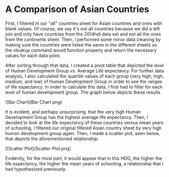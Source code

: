 # A Comparison of Asian Countries

First, I filtered in our "all" countries sheet for Asian countries and ones with blank values. Of course, we say it's not all countries because we did a left join and only have countries from the 2014hdi data set and not all the ones from the continents sheet. Then, I performed some minor data cleaning by making sure the countries were listed the same in the different sheets so the vlookup command would function properly and return the necessary values for each data point.

After sorting through that data, I created a pivot table that depicted the level of Human Development Group vs. Average Life expectancy. For further data analysis, I also calculated the quartile values of each group (very high, high, medium, and low) of Human Development Group in order to see the ranges of life expectancy. In order to calculate this data, I first had to filter for each level of human development group. The graph below depicts these results

![Bar Chart](Bar Chart.png)

It is evident, and perhaps unsurprising, that the very high Human Development Group has the highest average life expectancy. Then, I decided to look at the life expectancy of these countries versus mean years of schooling. I filtered our original filtered Asian country sheet by very high human development group again. Then, I made a scatter plot, seen below, that depicts the aforementioned relationship.

![Scatter Plot](Scatter Plot.png)

Evidently, for the most part, it would appear that in this HDG, the higher the life expectancy, the higher the mean years of schooling, a relationship that I had hypothesized previously. 
